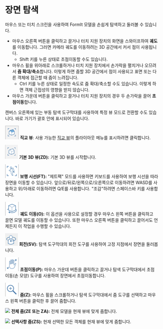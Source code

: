 # 장면 탐색

마우스 또는 터치 스크린을 사용하여 FormIt 모델을 손쉽게 탐색하고 둘러볼 수 있습니다.

* 마우스 오른쪽 버튼을 클릭하고 끌거나 터치 지원 장치의 화면을 스와이프하여 **궤도**를 이동합니다. 그러면 카메라 궤도를 이동하려는 3D 공간에서 커서 점이 사용됩니다.
   * Shift 키를 누른 상태로 초점이동할 수도 있습니다.
* 마우스 휠을 위아래로 스크롤하거나 터치 지원 장치에서 손가락을 펼치거나 오므려서 **줌 확대/축소**합니다. 이렇게 하면 줌할 3D 공간에서 점이 사용되고 표면 또는 다른 객체에 접근할 때 줌이 느려집니다.
   * Ctrl 키를 누른 상태로 일정한 속도로 줌 확대/축소할 수도 있습니다. 이렇게 하면 객체 근접성의 영향을 받지 않습니다.
* 마우스 가운데 버튼을 클릭하고 끌거나 터치 지원 장치의 경우 두 손가락을 끌어 **초점이동**합니다.

캔버스 오른쪽에 있는 부동 탐색 도구막대를 사용하여 특정 뷰 모드로 전환할 수도 있습니다. 바로 가기가 괄호 안에 표시되어 있습니다.

![](../.gitbook/assets/20190618-ortho-views.png) **직교 뷰**: 사용 가능한 [직교 뷰](../tool-library/orthographic-views.md)의 플라이아웃 메뉴를 표시하려면 클릭합니다.

![](../.gitbook/assets/20190618-3d-view.png) **기본 3D 뷰(ZD):** 기본 3D 뷰를 시작합니다.

![](../.gitbook/assets/jet-pack.png) **보행 시선(FT):** "제트팩" 모드를 사용하면 키보드를 사용하여 보행 시선을 따라 장면을 이동할 수 있습니다. 앞으로/뒤로/왼쪽으로/오른쪽으로 이동하려면 WASD를 사용하고 위/아래로 이동하려면 Q/E를 사용합니다. "조감"하려면 스페이스바 키를 사용합니다.

![](../.gitbook/assets/orbit-tool.png) **궤도 이동(O):** 이 옵션을 사용으로 설정할 경우 마우스 왼쪽 버튼을 클릭하고 끌면 모델 궤도를 이동할 수 있습니다. 또한 마우스 오른쪽 버튼을 클릭하고 끌어서도 언제든지 이 작업을 수행할 수 있습니다.

![](../.gitbook/assets/swivel.PNG) **회전(SV):** 탐색 도구막대의 회전 도구를 사용하여 고정 지점에서 장면을 둘러봅니다.

![](../.gitbook/assets/panning.png) **초점이동(P):** 마우스 가운데 버튼을 클릭하고 끌거나 탐색 도구막대에서 초점이동(손 모양) 도구를 사용하여 장면에서 초점이동합니다.

![](../.gitbook/assets/zoom.png) **줌(Z):** 마우스 휠을 스크롤하거나 탐색 도구막대에서 줌 도구를 선택하고 마우스 왼쪽 버튼을 클릭한 후 끌어 줌합니다.

![](../.gitbook/assets/zoom\_all.png) **전체 줌(ZE 또는 ZA):** 전체 모델을 현재 뷰에 맞게 줌합니다.

![](../.gitbook/assets/zoom\_selection.png) **선택사항 줌(ZS):** 현재 선택한 모든 객체를 현재 뷰에 맞게 줌합니다.
